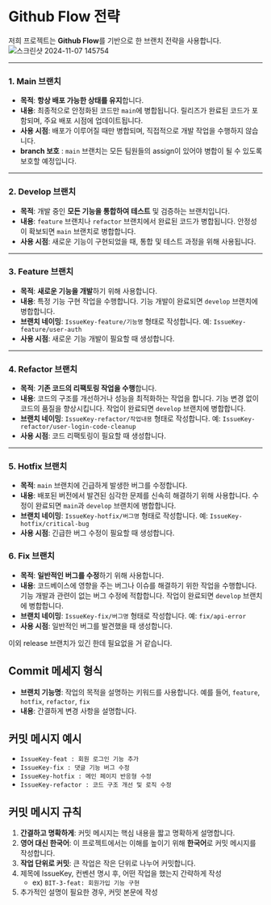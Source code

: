 # Github Flow 전략

저희 프로젝트는 **Github Flow**를 기반으로 한 브랜치 전략을 사용합니다.
![스크린샷 2024-11-07 145754](https://github.com/user-attachments/assets/15c00538-862b-4f34-95c8-aa431a4436fa)

---

### 1. Main 브랜치
- **목적**: **항상 배포 가능한 상태를 유지**합니다.
- **내용**: 최종적으로 안정화된 코드만 `main`에 병합됩니다. 릴리즈가 완료된 코드가 포함되며, 주요 배포 시점에 업데이트됩니다.
- **사용 시점**: 배포가 이루어질 때만 병합되며, 직접적으로 개발 작업을 수행하지 않습니다.
- **branch 보호** : `main` 브랜치는 모든 팀원들의 assign이 있어야 병합이 될 수 있도록 보호할 예정입니다.

---

### 2. Develop 브랜치
- **목적**: 개발 중인 **모든 기능을 통합하여 테스트** 및 검증하는 브랜치입니다.
- **내용**: `feature` 브랜치나 `refactor` 브랜치에서 완료된 코드가 병합됩니다. 안정성이 확보되면 `main` 브랜치로 병합합니다.
- **사용 시점**: 새로운 기능이 구현되었을 때, 통합 및 테스트 과정을 위해 사용됩니다.

---

### 3. Feature 브랜치
- **목적**: **새로운 기능을 개발**하기 위해 사용합니다.
- **내용**: 특정 기능 구현 작업을 수행합니다. 기능 개발이 완료되면 `develop` 브랜치에 병합합니다.
- **브랜치 네이밍**: `IssueKey-feature/기능명` 형태로 작성합니다. 예: `IssueKey-feature/user-auth`
- **사용 시점**: 새로운 기능 개발이 필요할 때 생성합니다.

---

### 4. Refactor 브랜치
- **목적**: **기존 코드의 리팩토링 작업을 수행**합니다.
- **내용**: 코드의 구조를 개선하거나 성능을 최적화하는 작업을 합니다. 기능 변경 없이 코드의 품질을 향상시킵니다. 작업이 완료되면 `develop` 브랜치에 병합합니다.
- **브랜치 네이밍**: `IssueKey-refactor/작업내용` 형태로 작성합니다. 예: `IssueKey-refactor/user-login-code-cleanup`
- **사용 시점**: 코드 리팩토링이 필요할 때 생성합니다.

---

### 5. Hotfix 브랜치
- **목적**: `main` 브랜치에 긴급하게 발생한 버그를 수정합니다.
- **내용**: 배포된 버전에서 발견된 심각한 문제를 신속히 해결하기 위해 사용합니다. 수정이 완료되면 `main`과 `develop` 브랜치에 병합합니다.
- **브랜치 네이밍**: `IssueKey-hotfix/버그명` 형태로 작성합니다. 예: `IssueKey-hotfix/critical-bug`
- **사용 시점**: 긴급한 버그 수정이 필요할 때 생성합니다.

### 6. Fix 브랜치
- **목적**: **일반적인 버그를 수정**하기 위해 사용합니다.
- **내용**: 코드베이스에 영향을 주는 버그나 이슈를 해결하기 위한 작업을 수행합니다. 기능 개발과 관련이 없는 버그 수정에 적합합니다. 작업이 완료되면 `develop` 브랜치에 병합합니다.
- **브랜치 네이밍**: `IssueKey-fix/버그명` 형태로 작성합니다. 예: `fix/api-error`
- **사용 시점**: 일반적인 버그를 발견했을 때 생성합니다.

이외 release 브랜치가 있긴 한데 필요없을 거 같습니다.


## Commit 메세지 형식

- **브랜치 기능명**: 작업의 목적을 설명하는 키워드를 사용합니다. 예를 들어, `feature`, `hotfix`, `refactor`, `fix`
- **내용**: 간결하게 변경 사항을 설명합니다.

## 커밋 메시지 예시

- `IssueKey-feat : 회원 로그인 기능 추가`
- `IssueKey-fix : 댓글 기능 버그 수정`
- `IssueKey-hotfix : 메인 페이지 반응형 수정`
- `IssueKey-refactor : 코드 구조 개선 및 로직 수정`

## 커밋 메시지 규칙

1. **간결하고 명확하게**: 커밋 메시지는 핵심 내용을 짧고 명확하게 설명합니다.
2. **영어 대신 한국어**: 이 프로젝트에서는 이해를 높이기 위해 **한국어**로 커밋 메시지를 작성합니다.
3. **작업 단위로 커밋**: 큰 작업은 작은 단위로 나누어 커밋합니다. 
4. 제목에 IssueKey, 컨벤션 명시 후, 어떤 작업을 했는지 간략하게 작성
    - ex) `BIT-3-feat: 회원가입 기능 구현`
5. 추가적인 설명이 필요한 경우, 커밋 본문에 작성
